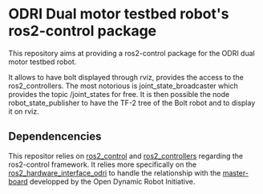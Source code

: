 # ODRI Dual motor testbed robot's ros2-control package 

This repository aims at providing a ros2-control package for the ODRI dual motor testbed robot.

It allows to have bolt displayed through rviz, provides the access to the ros2_controllers. The most notorious is joint_state_broadcaster which provides the topic /joint_states for free. It is then possible the node robot_state_publisher to have the TF-2 tree of the Bolt robot and to display it on rviz.

## Dependencencies

This repositor relies on [ros2_control](https://github.com/ros-controls/ros2_control) and [ros2_controllers](https://github.com/ros-controls/ros2_controllers) regarding the ros2-control framework.
It relies more specifically on the [ros2_hardware_interface_odri](https://github.com/stack-of-tasks/ros2_hardware_interface_odri) to handle the relationship with the [master-board](https://github.com/open-dynamic-robot-initiative/master-board)
developped by the Open Dynamic Robot Initiative.
